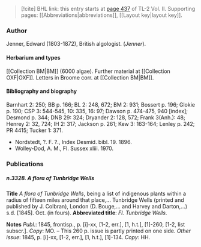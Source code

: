 > [!cite] BHL link: this entry starts at [page 437](https://www.biodiversitylibrary.org/item/103253#page/463/mode/1up) of TL-2 Vol. II.
> Supporting pages: [[Abbreviations|abbreviations]], [[Layout key|layout key]].

### Author

Jenner, Edward (1803-1872), British algologist. (*Jenner*).

#### Herbarium and types

[[Collection BM|BM]] (6000 algae). Further material at [[Collection OXF|OXF]]. Letters in Broome corr. at [[Collection BM|BM]].

#### Bibliography and biography

Barnhart 2: 250; BB p. 166; BL 2: 248, 672; BM 2: 931; Bossert p. 196; Glokie p. 190; CSP 3: 544-545, 10: 335, 16: 97; Dawson p. 474-475, 940 \[index\]; Desmond p. 344; DNB 29: 324; Dryander 2: 128, 572; Frank 3(Anh.): 48; Henrey 2: 32, 724; IH 2: 317; Jackson p. 261; Kew 3: 163-164; Lenley p. 242; PR 4415; Tucker 1: 371.
- Nordstedt, ?. F. ?., Index Desmid. bibl. 19. 1896.
- Wolley-Dod, A. M., Fl. Sussex xliii. 1970.

### Publications

##### n.3328. A flora of Tunbridge Wells

**Title**
*A flora of Tunbridge Wells*, being a list of indigenous plants within a radius of fifteen miles around that place,... Tunbridge Wells (printed and published by J. Colbran), London (D. Bouge,... and Harvey and Darton,...) s.d. \[1845\]. Oct. (in fours).
**Abbreviated title**: *Fl. Tunbridge Wells*.

**Notes**
*Publ*.: 1845, frontisp., p. \[i\]-xx, \[1-2, err.\], \[1, h.t.\], \[1\]-260, \[1-2, list subscr.\]. *Copy*: MO. – This 260 p. issue is partly printed on one side.
*Other issue*: 1845, p. \[i\]-xx, \[1-2, err.\], \[1, h.t.\], \[1\]-134. *Copy*: HH.

